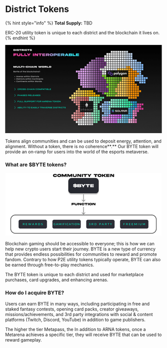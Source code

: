 # District Tokens

{% hint style="info" %}
**Total Supply:**  TBD

ERC-20 utility token is unique to each district and the blockchain it lives on.
{% endhint %}

![](<../../.gitbook/assets/Multi-Chain Districts.png>)

Tokens align communities and can be used to deposit energy, attention, and alignment. Without a token, there is no coherence**.** Our BYTE token will provide an on-ramp for users into the world of the esports metaverse.

### What are $BYTE tokens?

![](<../../.gitbook/assets/Byte Token.png>)

Blockchain gaming should be accessible to everyone; this is how we can help new crypto users start their journey. BYTE is a new type of currency that provides endless possibilities for communities to reward and promote fandom. Contrary to how P2E utility tokens typically operate, BYTE can also be earned through free-to-play mechanics.

The BYTE token is unique to each district and used for marketplace purchases, card upgrades, and enhancing arenas.

### How do I acquire BYTE?

Users can earn BYTE in many ways, including participating in free and staked fantasy contests, opening card packs, creator giveaways, missions/achievements, and 3rd party integrations with social & content platforms (Twitch, Discord, YouTube) in addition to game publishers.

The higher the tier Metapass, the In addition to ARNA tokens, once a Metarena achieves a specific tier, they will receive BYTE that can be used to reward gameplay.&#x20;
